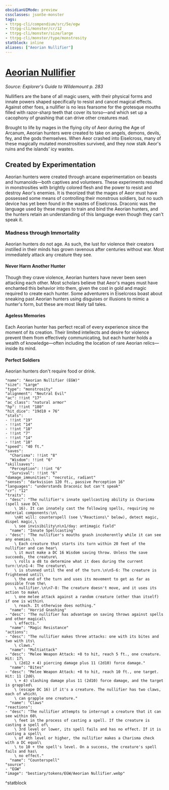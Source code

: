```yaml
---
obsidianUIMode: preview
cssclasses: json5e-monster
tags:
- ttrpg-cli/compendium/src/5e/egw
- ttrpg-cli/monster/cr/12
- ttrpg-cli/monster/size/large
- ttrpg-cli/monster/type/monstrosity
statblock: inline
aliases: ["Aeorian Nullifier"]
---
```

# [Aeorian Nullifier](3-Compendium\CLI\bestiary\monstrosity/aeorian-nullifier-egw.md)
*Source: Explorer's Guide to Wildemount p. 283*  

Nullifiers are the bane of all magic users, with their physical forms and innate powers shaped specifically to resist and cancel magical effects. Against other foes, a nullifier is no less fearsome for the grotesque mouths filled with razor-sharp teeth that cover its torso—and which set up a cacophony of gnashing that can drive other creatures mad.

Brought to life by mages in the flying city of Aeor during the Age of Arcanum, Aeorian hunters were created to take on angels, demons, devils, fey, and the gods themselves. When Aeor crashed into Eiselcross, many of these magically mutated monstrosities survived, and they now stalk Aeor's ruins and the islands' icy wastes.

## Created by Experimentation

Aeorian hunters were created through arcane experimentation on beasts and humanoids—both captives and volunteers. These experiments resulted in monstrosities with brightly colored flesh and the power to resist and destroy Aeor's enemies. It is theorized that the mages of Aeor must have possessed some means of controlling their monstrous soldiers, but no such device has yet been found in the wastes of Eiselcross. Draconic was the language used by these mages to train and bind the Aeorian hunters, and the hunters retain an understanding of this language even though they can't speak it.

### Madness through Immortality

Aeorian hunters do not age. As such, the lust for violence their creators instilled in their minds has grown ravenous after centuries without war. Most immediately attack any creature they see.

#### Never Harm Another Hunter

Though they crave violence, Aeorian hunters have never been seen attacking each other. Most scholars believe that Aeor's mages must have enchanted this behavior into them, given the cost in gold and magic required to create each hunter. Some adventurers in Eiselcross boast about sneaking past Aeorian hunters using disguises or illusions to mimic a hunter's form, but these are most likely tall tales.

#### Ageless Memories

Each Aeorian hunter has perfect recall of every experience since the moment of its creation. Their limited intellects and desire for violence prevent them from effectively communicating, but each hunter holds a wealth of knowledge—often including the location of rare Aeorian relics—inside its mind.

#### Perfect Soldiers

Aeorian hunters don't require food or drink.

```statblock
"name": "Aeorian Nullifier (EGW)"
"size": "Large"
"type": "monstrosity"
"alignment": "Neutral Evil"
"ac": !!int "17"
"ac_class": "natural armor"
"hp": !!int "180"
"hit_dice": "19d10 + 76"
"stats":
- !!int "19"
- !!int "14"
- !!int "18"
- !!int "7"
- !!int "14"
- !!int "18"
"speed": "40 ft."
"saves":
  "Charisma": !!int "8"
  "Wisdom": !!int "6"
"skillsaves":
  "Perception": !!int "6"
  "Survival": !!int "6"
"damage_immunities": "necrotic, radiant"
"senses": "darkvision 120 ft., passive Perception 16"
"languages": "understands Draconic but can't speak"
"cr": "12"
"traits":
- "desc": "The nullifier's innate spellcasting ability is Charisma (spell save DC\
    \ 16). It can innately cast the following spells, requiring no material components:\n\
    \nAt will: counterspell (see \"Reactions\" below), detect magic, dispel magic,\
    \ see invisibility\n\n1/day: antimagic field"
  "name": "Innate Spellcasting"
- "desc": "The nullifier's mouths gnash incoherently while it can see any enemies.\
    \ Each creature that starts its turn within 20 feet of the nullifier and can hear\
    \ it must make a DC 16 Wisdom saving throw. Unless the save succeeds, the creature\
    \ rolls a d8 to determine what it does during the current turn:\n\n1-4: The creature\
    \ is stunned until the end of the turn.\n\n5-6: The creature is frightened until\
    \ the end of the turn and uses its movement to get as far as possible from the\
    \ nullifier.\n\n7-8: The creature doesn't move, and it uses its action to make\
    \ one melee attack against a random creature (other than itself) if one is within\
    \ reach. It otherwise does nothing."
  "name": "Horrid Gnashing"
- "desc": "The nullifier has advantage on saving throws against spells and other magical\
    \ effects."
  "name": "Magic Resistance"
"actions":
- "desc": "The nullifier makes three attacks: one with its bites and two with its\
    \ claws."
  "name": "Multiattack"
- "desc": "Melee Weapon Attack: +8 to hit, reach 5 ft., one creature. Hit: 17\
    \ (2d12 + 4) piercing damage plus 11 (2d10) force damage."
  "name": "Bites"
- "desc": "Melee Weapon Attack: +8 to hit, reach 10 ft., one target. Hit: 11 (2d6\
    \ + 4) slashing damage plus 11 (2d10) force damage, and the target is grappled\
    \ (escape DC 16) if it's a creature. The nullifier has two claws, each of which\
    \ can grapple one creature."
  "name": "Claws"
"reactions":
- "desc": "The nullifier attempts to interrupt a creature that it can see within 60\
    \ feet in the process of casting a spell. If the creature is casting a spell of\
    \ 3rd level or lower, its spell fails and has no effect. If it is casting a spell\
    \ of 4th level or higher, the nullifier makes a Charisma check with a DC equal\
    \ to 10 + the spell's level. On a success, the creature's spell fails and has\
    \ no effect."
  "name": "Counterspell"
"source":
- "EGW"
"image": "bestiary/tokens/EGW/Aeorian Nullifier.webp"
```
^statblock
